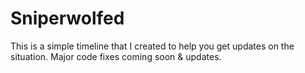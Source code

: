 # Sniperwolfed
This is a simple timeline that I created to help you get updates on the situation. Major code fixes coming soon & updates.
